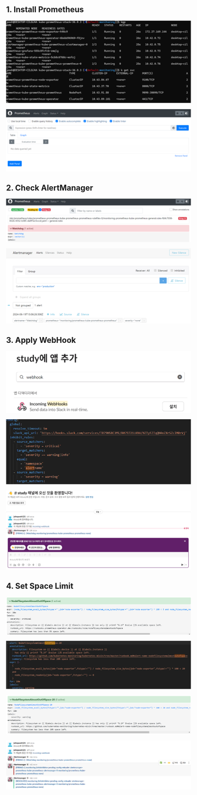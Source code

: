 ## 1. Install Prometheus

![](images/2024-06-19-22-10-21.png)

![](images/2024-06-19-22-10-36.png)

## 2. Check AlertManager

![](images/2024-06-19-22-13-40.png)

![](images/2024-06-19-22-14-58.png)

## 3. Apply WebHook

![](images/2024-06-19-22-18-18.png)

![](images/2024-06-19-22-26-59.png)

![](images/2024-06-19-22-26-28.png)

## 4. Set Space Limit

![](images/2024-06-19-22-31-54.png)

![](images/2024-06-19-22-35-52.png)

![](images/2024-06-19-22-49-30.png)

![](images/2024-06-19-23-19-55.png)